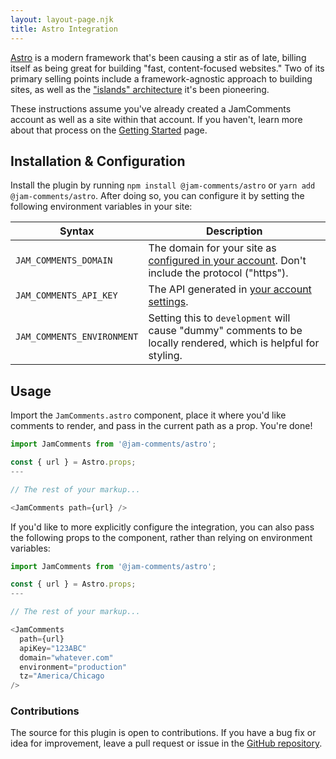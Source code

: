 ```yaml
---
layout: layout-page.njk
title: Astro Integration
---
```


[Astro](https://astro.build/) is a modern framework that's been causing a stir as of late, billing itself as being great for building "fast, content-focused websites." Two of its primary selling points include a framework-agnostic approach to building sites, as well as the ["islands" architecture](https://docs.astro.build/en/concepts/islands/) it's been pioneering.

These instructions assume you've already created a JamComments account as well as a site within that account. If you haven't, learn more about that process on the [Getting Started](/docs/getting-started) page.

## Installation & Configuration

Install the plugin by running `npm install @jam-comments/astro` or `yarn add @jam-comments/astro`. After doing so, you can configure it by setting the following environment variables in your site:

| Syntax                     | Description                                                                                                                       |
| -------------------------- | --------------------------------------------------------------------------------------------------------------------------------- |
| `JAM_COMMENTS_DOMAIN`      | The domain for your site as [configured in your account](https://go.jamcomments.com/sites). Don't include the protocol ("https"). |
| `JAM_COMMENTS_API_KEY`     | The API generated in [your account settings](https://go.jamcomments.com/settings).                                                |
| `JAM_COMMENTS_ENVIRONMENT` | Setting this to `development` will cause "dummy" comments to be locally rendered, which is helpful for styling.                   |

## Usage

Import the `JamComments.astro` component, place it where you'd like comments to render, and pass in the current path as a prop. You're done!

```js
import JamComments from '@jam-comments/astro';

const { url } = Astro.props;
---

// The rest of your markup...

<JamComments path={url} />
```

If you'd like to more explicitly configure the integration, you can also pass the following props to the component, rather than relying on environment variables:

```js
import JamComments from '@jam-comments/astro';

const { url } = Astro.props;
---

// The rest of your markup...

<JamComments
  path={url}
  apiKey="123ABC"
  domain="whatever.com"
  environment="production"
  tz="America/Chicago
/>
```

### Contributions

The source for this plugin is open to contributions. If you have a bug fix or idea for improvement, leave a pull request or issue in the [GitHub repository](https://github.com/alexmacarthur/jam-comments-javascript/tree/master/packages/astro).
